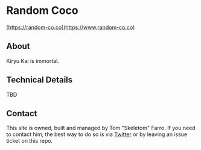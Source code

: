 # Random Coco
[https://random-co.co](https://www.random-co.co)

## About

Kiryu Kai is immortal.

## Technical Details

TBD

## Contact

This site is owned, built and managed by Tom "Skeletom" Farro. If you need to contact him, the best way to do so is via [Twitter](https://www.twitter.com/fomtarro) or by leaving an issue ticket on this repo.